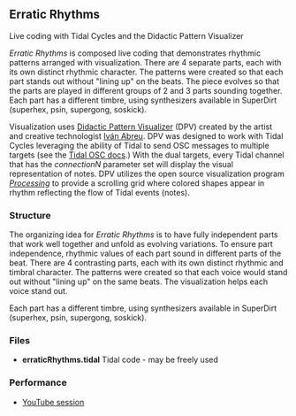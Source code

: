 ## Erratic Rhythms
Live coding with Tidal Cycles and the Didactic Pattern Visualizer

*Erratic Rhythms* is composed live coding that demonstrates rhythmic patterns arranged with visualization. There are 4 separate parts, each with its own distinct rhythmic character. The patterns were created so that each part stands out without "lining up" on the beats. The piece evolves so that the parts are played in different groups of 2 and 3 parts sounding together. Each part has a different timbre, using synthesizers available in SuperDirt (superhex, psin, supergong, soskick).

Visualization uses [Didactic Pattern Visualizer](https://github.com/ivan-abreu/didacticpatternvisualizer/tree/main) (DPV) created by the artist and creative technologist [Iván Abreu](https://ivanabreu.net/). DPV was designed to work with Tidal Cycles leveraging the ability of Tidal to send OSC messages to multiple targets (see the [Tidal OSC docs](https://tidalcycles.org/docs/configuration/MIDIOSC/osc#multiple-targets-and-messages).) With the dual targets, every Tidal channel that has the *connectionN* parameter set will display the visual representation of notes. DPV utilizes the open source visualization program *[Processing](https://processing.org/)* to provide a scrolling grid where colored shapes appear in rhythm reflecting the flow of Tidal events (notes).

### Structure
The organizing idea for *Erratic Rhythms* is to have fully independent parts that work well together and unfold as evolving variations. To ensure part independence, rhythmic values of each part sound in different parts of the beat. There are 4 contrasting parts, each with its own distinct rhythmic and timbral character. The patterns were created so that each voice would stand out without "lining up" on the same beats. The visualization helps each voice stand out.

Each part has a different timbre, using synthesizers available in SuperDirt (superhex, psin, supergong, soskick).

### Files
- **erraticRhythms.tidal** Tidal code - may be freely used

### Performance
- [YouTube session](https://www.youtube.com/watch?v=dwrwnNVT-Po)  
